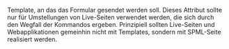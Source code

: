Template, an das das Formular gesendet werden soll. Dieses Attribut sollte nur
für Umstellungen von Live-Seiten verwendet werden, die sich durch den Wegfall
der Kommandos ergeben. Prinzipiell sollten Live-Seiten und Webapplikationen
gemeinhin nicht mit Templates, sondern mit SPML-Seite realisiert werden.